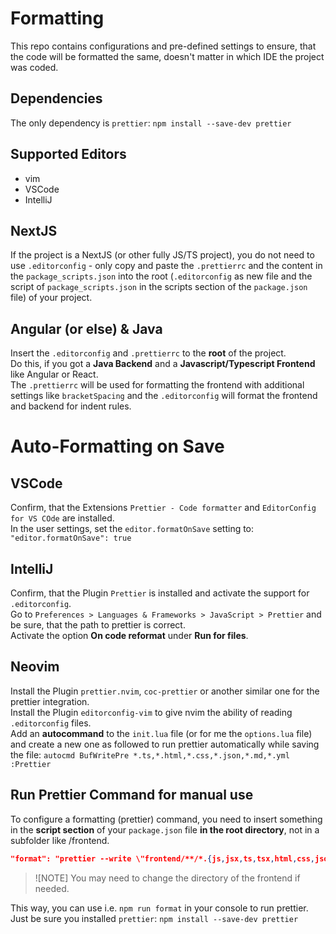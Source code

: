 # Formatting
This repo contains configurations and pre-defined settings to ensure, that the code will be formatted the same, doesn't matter in which IDE the project was coded.

## Dependencies
The only dependency is `prettier`: `npm install --save-dev prettier`

## Supported Editors
- vim
- VSCode
- IntelliJ

## NextJS
If the project is a NextJS (or other fully JS/TS project), you do not need to use `.editorconfig` - only copy and paste the `.prettierrc` and the content in the `package_scripts.json` into the root (`.editorconfig` as new file and the script of `package_scripts.json` in the scripts section of the `package.json` file) of your project.

## Angular (or else) & Java
Insert the `.editorconfig` and `.prettierrc` to the **root** of the project.\
Do this, if you got a **Java Backend** and a **Javascript/Typescript Frontend** like Angular or React.\
The `.prettierrc` will be used for formatting the frontend with additional settings like `bracketSpacing` and the `.editorconfig` will format the frontend and backend for indent rules.

# Auto-Formatting on Save


## VSCode
Confirm, that the Extensions `Prettier - Code formatter` and `EditorConfig for VS COde` are installed.\
In the user settings, set the `editor.formatOnSave` setting to: `"editor.formatOnSave": true`

## IntelliJ
Confirm, that the Plugin `Prettier` is installed and activate the support for `.editorconfig`.\
Go to `Preferences > Languages & Frameworks > JavaScript > Prettier` and be sure, that the path to prettier is correct.\
Activate the option **On code reformat** under **Run for files**.

## Neovim
Install the Plugin `prettier.nvim`, `coc-prettier` or another similar one for the prettier integration.\
Install the Plugin `editorconfig-vim` to give nvim the ability of reading `.editorconfig` files.\
Add an **autocommand** to the `init.lua` file (or for me the `options.lua` file) and create a new one as followed to run prettier automatically while saving the file: `autocmd BufWritePre *.ts,*.html,*.css,*.json,*.md,*.yml :Prettier`

## Run Prettier Command for manual use
To configure a formatting (prettier) command, you need to insert something in the **script section** of your `package.json` file **in the root directory**, not in a subfolder like /frontend.

```json
"format": "prettier --write \"frontend/**/*.{js,jsx,ts,tsx,html,css,json,md}\""
```

> ![NOTE]
> You may need to change the directory of the frontend if needed.

This way, you can use i.e. `npm run format` in your console to run prettier.\
Just be sure you installed `prettier`: `npm install --save-dev prettier`
